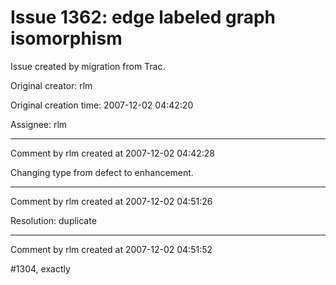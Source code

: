 # Issue 1362: edge labeled graph isomorphism

Issue created by migration from Trac.

Original creator: rlm

Original creation time: 2007-12-02 04:42:20

Assignee: rlm




---

Comment by rlm created at 2007-12-02 04:42:28

Changing type from defect to enhancement.


---

Comment by rlm created at 2007-12-02 04:51:26

Resolution: duplicate


---

Comment by rlm created at 2007-12-02 04:51:52

#1304, exactly

